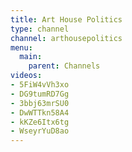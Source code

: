 ```yaml
---
title: Art House Politics
type: channel
channel: arthousepolitics
menu:
  main:
    parent: Channels
videos:
- 5FiW4vVh3xo
- DG9tumRD7Gg
- 3bbj63mrSU0
- DwWTTkn58A4
- kKZe6Itx6tg
- WseyrYuD8ao
---
```

